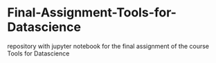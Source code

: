 # Final-Assignment-Tools-for-Datascience
repository with jupyter notebook for the final assignment of the course Tools for Datascience
